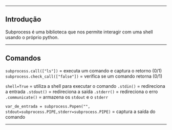___
## Introdução

Subprocess é uma biblioteca que nos permite interagir com uma shell usando
o próprio python.

___
## Comandos

`subprocess.call(["ls"])` = executa um comando e captura o retorno (0/1)
`subprocess.check_call(["false"])` = verifica se um comando retorna (0/1)

`shell=True` = utiliza a shell para executar o comando
`.stdin()` = redireciona a entrada
`.stdout()` = redireciona a saída
`.stderr()` = redireciona o erro
`.communicate()` = armazena os `stdout` e o `stderr`

`var_de_entrada = subprocess.Popen("", stdout=subprocess.PIPE,stderr=subprocess.PIPE)` = captura a saída do comando

___
